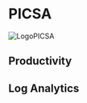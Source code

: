 # PICSA 
![LogoPICSA](https://github.com/UDC-GAC/picsa/assets/43822715/0d93685b-0606-494b-82b0-4111cab66a18)

## Productivity

## Log Analytics
